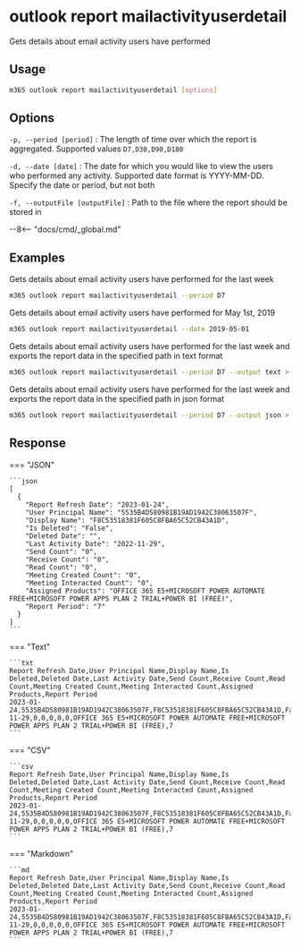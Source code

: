# outlook report mailactivityuserdetail

Gets details about email activity users have performed

## Usage

```sh
m365 outlook report mailactivityuserdetail [options]
```

## Options

`-p, --period [period]`
: The length of time over which the report is aggregated. Supported values `D7,D30,D90,D180`

`-d, --date [date]`
: The date for which you would like to view the users who performed any activity. Supported date format is YYYY-MM-DD. Specify the date or period, but not both

`-f, --outputFile [outputFile]`
: Path to the file where the report should be stored in

--8<-- "docs/cmd/_global.md"

## Examples

Gets details about email activity users have performed for the last week

```sh
m365 outlook report mailactivityuserdetail --period D7
```

Gets details about email activity users have performed for May 1st, 2019

```sh
m365 outlook report mailactivityuserdetail --date 2019-05-01
```

Gets details about email activity users have performed for the last week and exports the report data in the specified path in text format

```sh
m365 outlook report mailactivityuserdetail --period D7 --output text > "mailactivityuserdetail.txt"
```

Gets details about email activity users have performed for the last week and exports the report data in the specified path in json format

```sh
m365 outlook report mailactivityuserdetail --period D7 --output json > "mailactivityuserdetail.json"
```

## Response

=== "JSON"

    ```json
    [
      {
        "Report Refresh Date": "2023-01-24",
        "User Principal Name": "5535B4D580981B19AD1942C38063507F",
        "Display Name": "F8C53518381F605C8FBA65C52CB43A1D",
        "Is Deleted": "False",
        "Deleted Date": "",
        "Last Activity Date": "2022-11-29",
        "Send Count": "0",
        "Receive Count": "0",
        "Read Count": "0",
        "Meeting Created Count": "0",
        "Meeting Interacted Count": "0",
        "Assigned Products": "OFFICE 365 E5+MICROSOFT POWER AUTOMATE FREE+MICROSOFT POWER APPS PLAN 2 TRIAL+POWER BI (FREE)",
        "Report Period": "7"
      }
    ]
    ```

=== "Text"

    ```txt
    Report Refresh Date,User Principal Name,Display Name,Is Deleted,Deleted Date,Last Activity Date,Send Count,Receive Count,Read Count,Meeting Created Count,Meeting Interacted Count,Assigned Products,Report Period
    2023-01-24,5535B4D580981B19AD1942C38063507F,F8C53518381F605C8FBA65C52CB43A1D,False,,2022-11-29,0,0,0,0,0,OFFICE 365 E5+MICROSOFT POWER AUTOMATE FREE+MICROSOFT POWER APPS PLAN 2 TRIAL+POWER BI (FREE),7
    ```

=== "CSV"

    ```csv
    Report Refresh Date,User Principal Name,Display Name,Is Deleted,Deleted Date,Last Activity Date,Send Count,Receive Count,Read Count,Meeting Created Count,Meeting Interacted Count,Assigned Products,Report Period
    2023-01-24,5535B4D580981B19AD1942C38063507F,F8C53518381F605C8FBA65C52CB43A1D,False,,2022-11-29,0,0,0,0,0,OFFICE 365 E5+MICROSOFT POWER AUTOMATE FREE+MICROSOFT POWER APPS PLAN 2 TRIAL+POWER BI (FREE),7
    ```

=== "Markdown"

    ```md
    Report Refresh Date,User Principal Name,Display Name,Is Deleted,Deleted Date,Last Activity Date,Send Count,Receive Count,Read Count,Meeting Created Count,Meeting Interacted Count,Assigned Products,Report Period
    2023-01-24,5535B4D580981B19AD1942C38063507F,F8C53518381F605C8FBA65C52CB43A1D,False,,2022-11-29,0,0,0,0,0,OFFICE 365 E5+MICROSOFT POWER AUTOMATE FREE+MICROSOFT POWER APPS PLAN 2 TRIAL+POWER BI (FREE),7
    ```
